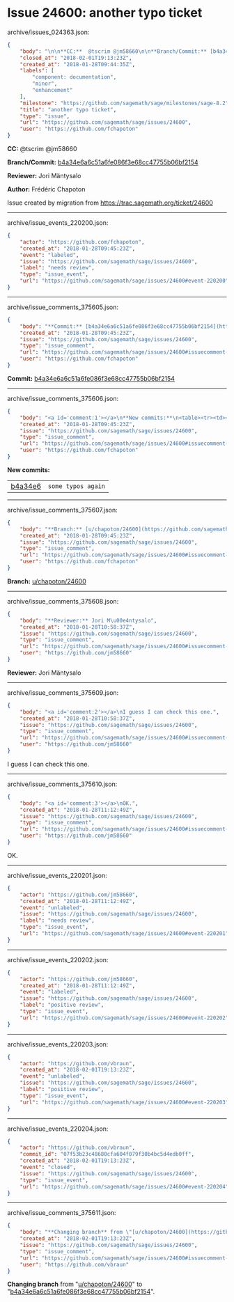 # Issue 24600: another typo ticket

archive/issues_024363.json:
```json
{
    "body": "\n\n**CC:**  @tscrim @jm58660\n\n**Branch/Commit:** [b4a34e6a6c51a6fe086f3e68cc47755b06bf2154](https://github.com/sagemath/sagetrac-mirror/commit/b4a34e6a6c51a6fe086f3e68cc47755b06bf2154)\n\n**Reviewer:** Jori M\u00e4ntysalo\n\n**Author:** Fr\u00e9d\u00e9ric Chapoton\n\nIssue created by migration from https://trac.sagemath.org/ticket/24600\n\n",
    "closed_at": "2018-02-01T19:13:23Z",
    "created_at": "2018-01-28T09:44:35Z",
    "labels": [
        "component: documentation",
        "minor",
        "enhancement"
    ],
    "milestone": "https://github.com/sagemath/sage/milestones/sage-8.2",
    "title": "another typo ticket",
    "type": "issue",
    "url": "https://github.com/sagemath/sage/issues/24600",
    "user": "https://github.com/fchapoton"
}
```


**CC:**  @tscrim @jm58660

**Branch/Commit:** [b4a34e6a6c51a6fe086f3e68cc47755b06bf2154](https://github.com/sagemath/sagetrac-mirror/commit/b4a34e6a6c51a6fe086f3e68cc47755b06bf2154)

**Reviewer:** Jori Mäntysalo

**Author:** Frédéric Chapoton

Issue created by migration from https://trac.sagemath.org/ticket/24600





---

archive/issue_events_220200.json:
```json
{
    "actor": "https://github.com/fchapoton",
    "created_at": "2018-01-28T09:45:23Z",
    "event": "labeled",
    "issue": "https://github.com/sagemath/sage/issues/24600",
    "label": "needs review",
    "type": "issue_event",
    "url": "https://github.com/sagemath/sage/issues/24600#event-220200"
}
```



---

archive/issue_comments_375605.json:
```json
{
    "body": "**Commit:** [b4a34e6a6c51a6fe086f3e68cc47755b06bf2154](https://github.com/sagemath/sagetrac-mirror/commit/b4a34e6a6c51a6fe086f3e68cc47755b06bf2154)",
    "created_at": "2018-01-28T09:45:23Z",
    "issue": "https://github.com/sagemath/sage/issues/24600",
    "type": "issue_comment",
    "url": "https://github.com/sagemath/sage/issues/24600#issuecomment-375605",
    "user": "https://github.com/fchapoton"
}
```

**Commit:** [b4a34e6a6c51a6fe086f3e68cc47755b06bf2154](https://github.com/sagemath/sagetrac-mirror/commit/b4a34e6a6c51a6fe086f3e68cc47755b06bf2154)



---

archive/issue_comments_375606.json:
```json
{
    "body": "<a id='comment:1'></a>\n**New commits:**\n<table><tr><td><a href=\"https://github.com/sagemath/sagetrac-mirror/commit/b4a34e6a6c51a6fe086f3e68cc47755b06bf2154\">b4a34e6</a></td><td><code>some typos again</code></td></tr></table>\n",
    "created_at": "2018-01-28T09:45:23Z",
    "issue": "https://github.com/sagemath/sage/issues/24600",
    "type": "issue_comment",
    "url": "https://github.com/sagemath/sage/issues/24600#issuecomment-375606",
    "user": "https://github.com/fchapoton"
}
```

<a id='comment:1'></a>
**New commits:**
<table><tr><td><a href="https://github.com/sagemath/sagetrac-mirror/commit/b4a34e6a6c51a6fe086f3e68cc47755b06bf2154">b4a34e6</a></td><td><code>some typos again</code></td></tr></table>




---

archive/issue_comments_375607.json:
```json
{
    "body": "**Branch:** [u/chapoton/24600](https://github.com/sagemath/sagetrac-mirror/tree/u/chapoton/24600)",
    "created_at": "2018-01-28T09:45:23Z",
    "issue": "https://github.com/sagemath/sage/issues/24600",
    "type": "issue_comment",
    "url": "https://github.com/sagemath/sage/issues/24600#issuecomment-375607",
    "user": "https://github.com/fchapoton"
}
```

**Branch:** [u/chapoton/24600](https://github.com/sagemath/sagetrac-mirror/tree/u/chapoton/24600)



---

archive/issue_comments_375608.json:
```json
{
    "body": "**Reviewer:** Jori M\u00e4ntysalo",
    "created_at": "2018-01-28T10:58:37Z",
    "issue": "https://github.com/sagemath/sage/issues/24600",
    "type": "issue_comment",
    "url": "https://github.com/sagemath/sage/issues/24600#issuecomment-375608",
    "user": "https://github.com/jm58660"
}
```

**Reviewer:** Jori Mäntysalo



---

archive/issue_comments_375609.json:
```json
{
    "body": "<a id='comment:2'></a>\nI guess I can check this one.",
    "created_at": "2018-01-28T10:58:37Z",
    "issue": "https://github.com/sagemath/sage/issues/24600",
    "type": "issue_comment",
    "url": "https://github.com/sagemath/sage/issues/24600#issuecomment-375609",
    "user": "https://github.com/jm58660"
}
```

<a id='comment:2'></a>
I guess I can check this one.



---

archive/issue_comments_375610.json:
```json
{
    "body": "<a id='comment:3'></a>\nOK.",
    "created_at": "2018-01-28T11:12:49Z",
    "issue": "https://github.com/sagemath/sage/issues/24600",
    "type": "issue_comment",
    "url": "https://github.com/sagemath/sage/issues/24600#issuecomment-375610",
    "user": "https://github.com/jm58660"
}
```

<a id='comment:3'></a>
OK.



---

archive/issue_events_220201.json:
```json
{
    "actor": "https://github.com/jm58660",
    "created_at": "2018-01-28T11:12:49Z",
    "event": "unlabeled",
    "issue": "https://github.com/sagemath/sage/issues/24600",
    "label": "needs review",
    "type": "issue_event",
    "url": "https://github.com/sagemath/sage/issues/24600#event-220201"
}
```



---

archive/issue_events_220202.json:
```json
{
    "actor": "https://github.com/jm58660",
    "created_at": "2018-01-28T11:12:49Z",
    "event": "labeled",
    "issue": "https://github.com/sagemath/sage/issues/24600",
    "label": "positive review",
    "type": "issue_event",
    "url": "https://github.com/sagemath/sage/issues/24600#event-220202"
}
```



---

archive/issue_events_220203.json:
```json
{
    "actor": "https://github.com/vbraun",
    "created_at": "2018-02-01T19:13:23Z",
    "event": "unlabeled",
    "issue": "https://github.com/sagemath/sage/issues/24600",
    "label": "positive review",
    "type": "issue_event",
    "url": "https://github.com/sagemath/sage/issues/24600#event-220203"
}
```



---

archive/issue_events_220204.json:
```json
{
    "actor": "https://github.com/vbraun",
    "commit_id": "07f53b23c48680cfa604f079f30b4bc5d4edb0ff",
    "created_at": "2018-02-01T19:13:23Z",
    "event": "closed",
    "issue": "https://github.com/sagemath/sage/issues/24600",
    "type": "issue_event",
    "url": "https://github.com/sagemath/sage/issues/24600#event-220204"
}
```



---

archive/issue_comments_375611.json:
```json
{
    "body": "**Changing branch** from \"[u/chapoton/24600](https://github.com/sagemath/sagetrac-mirror/tree/u/chapoton/24600)\" to \"[b4a34e6a6c51a6fe086f3e68cc47755b06bf2154](https://github.com/sagemath/sagetrac-mirror/commit/b4a34e6a6c51a6fe086f3e68cc47755b06bf2154)\".",
    "created_at": "2018-02-01T19:13:23Z",
    "issue": "https://github.com/sagemath/sage/issues/24600",
    "type": "issue_comment",
    "url": "https://github.com/sagemath/sage/issues/24600#issuecomment-375611",
    "user": "https://github.com/vbraun"
}
```

**Changing branch** from "[u/chapoton/24600](https://github.com/sagemath/sagetrac-mirror/tree/u/chapoton/24600)" to "[b4a34e6a6c51a6fe086f3e68cc47755b06bf2154](https://github.com/sagemath/sagetrac-mirror/commit/b4a34e6a6c51a6fe086f3e68cc47755b06bf2154)".
